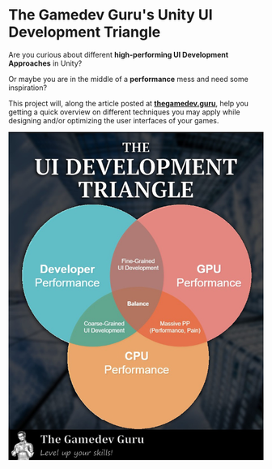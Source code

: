# The Gamedev Guru's Unity UI Development Triangle

Are you curious about different **high-performing UI Development Approaches** in Unity?

Or maybe you are in the middle of a **performance** mess and need some inspiration?

This project will, along the article posted at [**thegamedev.guru**](https://thegamedev.guru/the-ui-development-triangle/), help you getting a quick overview on different techniques you may apply while designing and/or optimizing the user interfaces of your games.

[![alt text](Extras/the-gamedev-guru-Unity-UI-development-triangle.jpg "The Gamedev Guru's UI Development Triangle")](https://thegamedev.guru/the-ui-development-triangle/)

